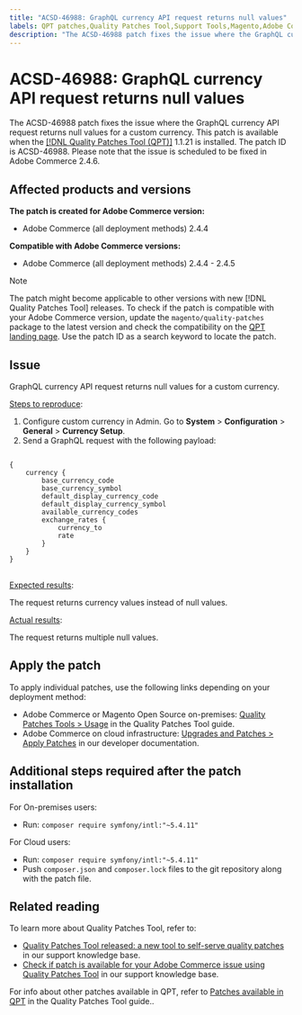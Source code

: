 ```yaml
---
title: "ACSD-46988: GraphQL currency API request returns null values"
labels: QPT patches,Quality Patches Tool,Support Tools,Magento,Adobe Commerce,cloud infrastructure,on-premises,QPT 1.1.21,GraphQL,custom currency,API request,2.4.4,2.4.4-p1,2.4.4-p2,2.4.5
description: "The ACSD-46988 patch fixes the issue where the GraphQL currency API request returns null values for a custom currency. This patch is available when the [Quality Patches Tool (QPT)](https://experienceleague.adobe.com/docs/commerce-knowledge-base/kb/announcements/commerce-announcements/magento-quality-patches-released-new-tool-to-self-serve-quality-patches.html?lang=en) 1.1.21 is installed. The patch ID is ACSD-46988. Please note that the issue is scheduled to be fixed in Adobe Commerce 2.4.6."
---
```


# ACSD-46988: GraphQL currency API request returns null values

The ACSD-46988 patch fixes the issue where the GraphQL currency API request returns null values for a custom currency. This patch is available when the [[!DNL Quality Patches Tool (QPT)]](https://experienceleague.adobe.com/docs/commerce-knowledge-base/kb/announcements/commerce-announcements/magento-quality-patches-released-new-tool-to-self-serve-quality-patches.html?lang=en) 1.1.21 is installed. The patch ID is ACSD-46988. Please note that the issue is scheduled to be fixed in Adobe Commerce 2.4.6.

## Affected products and versions

**The patch is created for Adobe Commerce version:**

* Adobe Commerce (all deployment methods) 2.4.4

**Compatible with Adobe Commerce versions:**

* Adobe Commerce (all deployment methods) 2.4.4 - 2.4.5

>[!NOTE]
>
>The patch might become applicable to other versions with new [!DNL Quality Patches Tool] releases. To check if the patch is compatible with your Adobe Commerce version, update the `magento/quality-patches` package to the latest version and check the compatibility on the [QPT landing page](https://experienceleague.adobe.com/tools/commerce-quality-patches/index.html). Use the patch ID as a search keyword to locate the patch.

## Issue

GraphQL currency API request returns null values for a custom currency.

<u>Steps to reproduce</u>:

1. Configure custom currency in Admin. Go to **System** > **Configuration** > **General** > **Currency Setup**.
1. Send a GraphQL request with the following payload:

<pre>
<code class="language-graphql">
{
    currency {
        base_currency_code
        base_currency_symbol
        default_display_currency_code
        default_display_currency_symbol
        available_currency_codes
        exchange_rates {
            currency_to
            rate
        }
    }
}
</code>
</pre>

<u>Expected results</u>:

The request returns currency values instead of null values.

<u>Actual results</u>:

The request returns multiple null values.

## Apply the patch

To apply individual patches, use the following links depending on your deployment method:

* Adobe Commerce or Magento Open Source on-premises: [Quality Patches Tools > Usage](https://experienceleague.adobe.com/docs/commerce-operations/tools/quality-patches-tool/usage.html) in the Quality Patches Tool guide.
* Adobe Commerce on cloud infrastructure: [Upgrades and Patches > Apply Patches](https://devdocs.magento.com/cloud/project/project-patch.html) in our developer documentation.

## Additional steps required after the patch installation

For On-premises users:

* Run: `composer require symfony/intl:"~5.4.11"`

For Cloud users:

* Run: `composer require symfony/intl:"~5.4.11"`
* Push `composer.json` and `composer.lock` files to the git repository along with the patch file.

## Related reading

To learn more about Quality Patches Tool, refer to:

* [Quality Patches Tool released: a new tool to self-serve quality patches](https://support.magento.com/hc/en-us/articles/360047139492) in our support knowledge base.
* [Check if patch is available for your Adobe Commerce issue using Quality Patches Tool](https://support.magento.com/hc/en-us/articles/360047125252) in our support knowledge base.

For info about other patches available in QPT, refer to [Patches available in QPT](https://experienceleague.adobe.com/tools/commerce-quality-patches/index.html) in the Quality Patches Tool guide..
